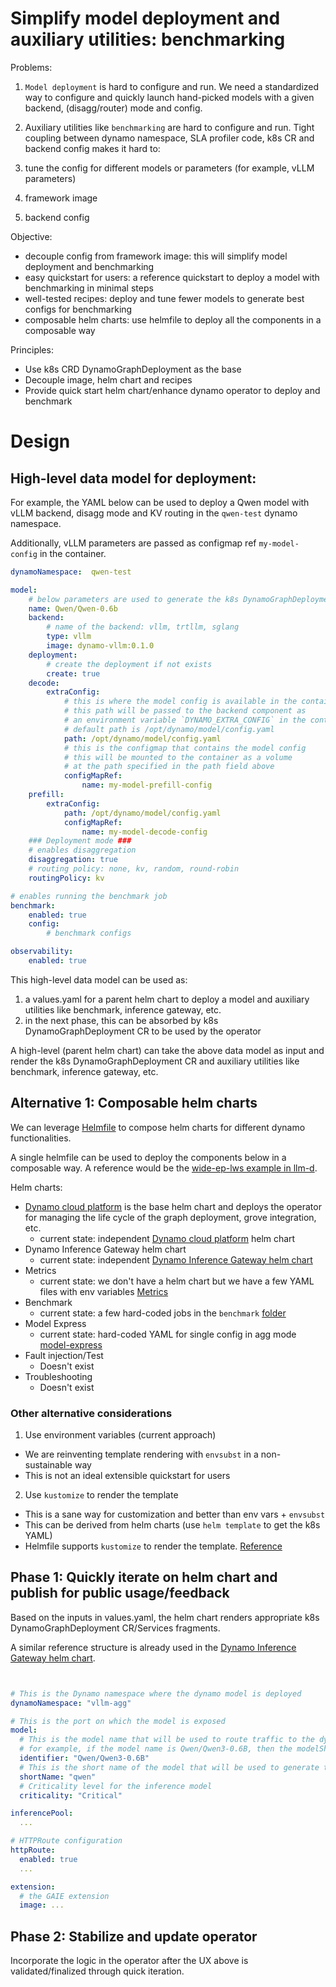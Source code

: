 # Simplify model deployment and auxiliary utilities: benchmarking

Problems: 
1. `Model deployment` is hard to configure and run. We need a standardized way to configure and quickly launch hand-picked models with a given backend, (disagg/router) mode and config.

2. Auxiliary utilities like `benchmarking` are hard to configure and run.
Tight coupling between dynamo namespace, SLA profiler code, k8s CR and backend config makes it hard to:
1. tune the config for different models or parameters (for example, vLLM parameters)
2. framework image
3. backend config

Objective:
- decouple config from framework image: this will simplify model deployment and benchmarking
- easy quickstart for users: a reference quickstart to deploy a model with benchmarking in minimal steps
- well-tested recipes: deploy and tune fewer models to generate best configs for benchmarking
- composable helm charts: use helmfile to deploy all the components in a composable way

Principles:
- Use k8s CRD DynamoGraphDeployment as the base
- Decouple image, helm chart and recipes
- Provide quick start helm chart/enhance dynamo operator to deploy and benchmark

# Design

## High-level data model for deployment:

For example, the YAML below can be used to deploy a Qwen model with vLLM backend, disagg mode and KV routing in the `qwen-test` dynamo namespace. 

Additionally, vLLM parameters are passed as configmap ref `my-model-config` in the container.

```yaml
dynamoNamespace:  qwen-test

model:
    # below parameters are used to generate the k8s DynamoGraphDeployment CR
    name: Qwen/Qwen-0.6b
    backend:
        # name of the backend: vllm, trtllm, sglang
        type: vllm
        image: dynamo-vllm:0.1.0
    deployment:
        # create the deployment if not exists
        create: true
    decode:
        extraConfig:
            # this is where the model config is available in the container
            # this path will be passed to the backend component as 
            # an environment variable `DYNAMO_EXTRA_CONFIG` in the container
            # default path is /opt/dynamo/model/config.yaml
            path: /opt/dynamo/model/config.yaml
            # this is the configmap that contains the model config
            # this will be mounted to the container as a volume
            # at the path specified in the path field above
            configMapRef:
                name: my-model-prefill-config
    prefill:
        extraConfig:
            path: /opt/dynamo/model/config.yaml
            configMapRef:
                name: my-model-decode-config
    ### Deployment mode ###
    # enables disaggregation
    disaggregation: true
    # routing policy: none, kv, random, round-robin
    routingPolicy: kv

# enables running the benchmark job
benchmark:
    enabled: true
    config:
        # benchmark configs

observability:
    enabled: true
```

This high-level data model can be used as:
1. a values.yaml for a parent helm chart to deploy a model and auxiliary utilities like benchmark, inference gateway, etc.
2. in the next phase, this can be absorbed by k8s DynamoGraphDeployment CR to be used by the operator

A high-level (parent helm chart) can take the above data model as input and render the k8s DynamoGraphDeployment CR and auxiliary utilities like benchmark, inference gateway, etc.

## Alternative 1: Composable helm charts
We can leverage [Helmfile](https://github.com/helmfile/helmfile?tab=readme-ov-file#getting-started) to compose helm charts for different dynamo functionalities.

A single helmfile can be used to deploy the components below in a composable way. A reference would be the [wide-ep-lws example in llm-d](https://github.com/llm-d-incubation/llm-d-infra/tree/main/quickstart/examples/wide-ep-lws).

Helm charts:
- [Dynamo cloud platform](https://github.com/ai-dynamo/dynamo/tree/main/deploy/cloud/helm) is the base helm chart and deploys the operator for managing the life cycle of the graph deployment, grove integration, etc.
  - current state: independent [Dynamo cloud platform](https://github.com/ai-dynamo/dynamo/tree/main/deploy/cloud/helm) helm chart
- Dynamo Inference Gateway helm chart
  - current state: independent [Dynamo Inference Gateway helm chart](https://github.com/ai-dynamo/dynamo/blob/f7e468c7e8ff0d1426db987564e60572167e8464/deploy/inference-gateway/helm/dynamo-gaie/values.yaml#L27)
- Metrics
  - current state: we don't have a helm chart but we have a few YAML files with env variables [Metrics](https://github.com/ai-dynamo/dynamo/tree/main/deploy/metrics/k8s)
- Benchmark
  - current state: a few hard-coded jobs in the `benchmark` [folder](https://github.com/ai-dynamo/dynamo/tree/main/benchmarks/profiler/deploy)
- Model Express
  - current state: hard-coded YAML for single config in agg mode [model-express](https://github.com/ai-dynamo/modelexpress/pull/31/files)
- Fault injection/Test
  - Doesn't exist
- Troubleshooting
  - Doesn't exist


### Other alternative considerations
1. Use environment variables (current approach)
- We are reinventing template rendering with `envsubst` in a non-sustainable way
- This is not an ideal extensible quickstart for users

2. Use `kustomize` to render the template
- This is a sane way for customization and better than env vars + `envsubst`
- This can be derived from helm charts (use `helm template` to get the k8s YAML)
- Helmfile supports `kustomize` to render the template. [Reference](https://helmfile.readthedocs.io/en/latest/advanced-features/#deploy-kustomizations-with-helmfile)


## Phase 1: Quickly iterate on helm chart and publish for public usage/feedback

Based on the inputs in values.yaml, the helm chart renders appropriate k8s DynamoGraphDeployment CR/Services fragments.

A similar reference structure is already used in the [Dynamo Inference Gateway helm chart](https://github.com/ai-dynamo/dynamo/blob/f7e468c7e8ff0d1426db987564e60572167e8464/deploy/inference-gateway/helm/dynamo-gaie/values.yaml#L27).
```yaml


# This is the Dynamo namespace where the dynamo model is deployed
dynamoNamespace: "vllm-agg"

# This is the port on which the model is exposed
model:
  # This is the model name that will be used to route traffic to the dynamo model
  # for example, if the model name is Qwen/Qwen3-0.6B, then the modelShortName should be qwen
  identifier: "Qwen/Qwen3-0.6B"
  # This is the short name of the model that will be used to generate the resource names
  shortName: "qwen"
  # Criticality level for the inference model
  criticality: "Critical"

inferencePool:
  ...

# HTTPRoute configuration
httpRoute:
  enabled: true
  ...

extension:
  # the GAIE extension
  image: ...
```


## Phase 2: Stabilize and update operator

Incorporate the logic in the operator after the UX above is validated/finalized through quick iteration.
